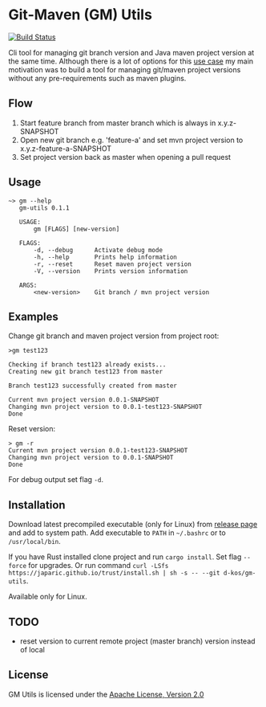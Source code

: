 # Git-Maven (GM) Utils

[![Build Status](https://travis-ci.com/d-kos/gm-utils.svg?branch=master)](https://travis-ci.com/d-kos/gm-utils)

Cli tool for managing git branch version and Java maven project version at the same time.
Although there is a lot of options for this [use case](https://stackoverflow.com/questions/13583953/deriving-maven-artifact-version-from-git-branch) my main motivation was to build a tool for managing git/maven project versions without any pre-requirements such as maven plugins.

## Flow
1) Start feature branch from master branch which is always in x.y.z-SNAPSHOT
2) Open new git branch e.g. 'feature-a' and set mvn project version to x.y.z-feature-a-SNAPSHOT
3) Set project version back as master when opening a pull request

## Usage
```
~> gm --help
   gm-utils 0.1.1
   
   USAGE:
       gm [FLAGS] [new-version]
   
   FLAGS:
       -d, --debug      Activate debug mode
       -h, --help       Prints help information
       -r, --reset      Reset maven project version
       -V, --version    Prints version information
   
   ARGS:
       <new-version>    Git branch / mvn project version

```

## Examples
Change git branch and maven project version from project root:
```
>gm test123

Checking if branch test123 already exists...
Creating new git branch test123 from master
 
Branch test123 successfully created from master

Current mvn project version 0.0.1-SNAPSHOT
Changing mvn project version to 0.0.1-test123-SNAPSHOT
Done
```

Reset version:
```
> gm -r
Current mvn project version 0.0.1-test123-SNAPSHOT
Changing mvn project version to 0.0.1-SNAPSHOT
Done
```

For debug output set flag `-d`.

## Installation
Download latest precompiled executable (only for Linux) from [release page](https://github.com/d-kos/gm-utils/releases) and add to system path.
Add executable to `PATH` in `~/.bashrc` or to `/usr/local/bin`.

If you have Rust installed clone project and run `cargo install`. Set flag `--force` for upgrades.
Or run command `curl -LSfs https://japaric.github.io/trust/install.sh | sh -s -- --git d-kos/gm-utils`. 

Available only for Linux.

## TODO
- reset version to current remote project (master branch) version instead of local

## License

GM Utils is licensed under the [Apache License, Version 2.0](http://www.apache.org/licenses/LICENSE-2.0)
